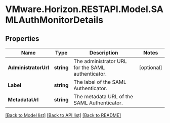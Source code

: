 # VMware.Horizon.RESTAPI.Model.SAMLAuthMonitorDetails
## Properties

Name | Type | Description | Notes
------------ | ------------- | ------------- | -------------
**AdministratorUrl** | **string** | The administrator URL for the SAML authenticator. | [optional] 
**Label** | **string** | The label of the SAML Authenticator. | 
**MetadataUrl** | **string** | The metadata URL of the SAML Authenticator. | 

[[Back to Model list]](../README.md#documentation-for-models) [[Back to API list]](../README.md#documentation-for-api-endpoints) [[Back to README]](../README.md)

